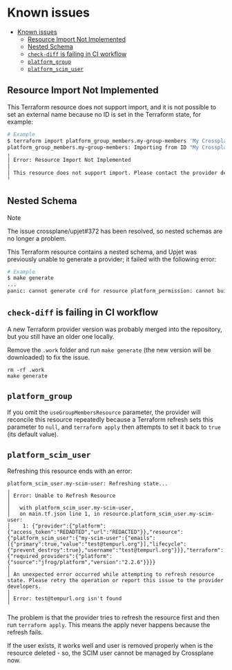 # Known issues

- [Known issues](#known-issues)
  - [Resource Import Not Implemented](#resource-import-not-implemented)
  - [Nested Schema](#nested-schema)
  - [`check-diff` is failing in CI workflow](#check-diff-is-failing-in-ci-workflow)
  - [`platform_group`](#platform_group)
  - [`platform_scim_user`](#platform_scim_user)

## Resource Import Not Implemented

This Terraform resource does not support import, and it is not possible to set an external name because no ID is set in the Terraform state, for example:

```bash
# Example
$ terraform import platform_group_members.my-group-members 'My Crossplane Group'
platform_group_members.my-group-members: Importing from ID "My Crossplane Group"...
╷
│ Error: Resource Import Not Implemented
│
│ This resource does not support import. Please contact the provider developer for additional information.
╵
```

## Nested Schema

> [!NOTE]
> The issue crossplane/upjet#372 has been resolved, so nested schemas are no longer a problem.

This Terraform resource contains a nested schema, and Upjet was previously unable to generate a provider; it failed with the following error:

```bash
# Example
$ make generate
...
panic: cannot generate crd for resource platform_permission: cannot build types for Permission: cannot build the Types for resource "platform_permission": cannot infer type from schema of field artifact: invalid schema type TypeInvalid
```

## `check-diff` is failing in CI workflow

A new Terraform provider version was probably merged into the repository, but you still have an older one locally.

Remove the `.work` folder and run `make generate` (the new version will be downloaded) to fix the issue.

```shell
rm -rf .work
make generate
```

## `platform_group`

If you omit the `useGroupMembersResource` parameter, the provider will reconcile this resource repeatedly because a Terraform refresh sets this parameter to `null`, and `terraform apply` then attempts to set it back to `true` (its default value).

## `platform_scim_user`

Refreshing this resource ends with an error:

```text
platform_scim_user.my-scim-user: Refreshing state...
╷
│ Error: Unable to Refresh Resource
│
│   with platform_scim_user.my-scim-user,
│   on main.tf.json line 1, in resource.platform_scim_user.my-scim-user:
│    1: {"provider":{"platform":{"access_token":"REDADTED","url":"REDACTED"}},"resource":{"platform_scim_user":{"my-scim-user":{"emails":[{"primary":true,"value":"test@tempurl.org"}],"lifecycle":{"prevent_destroy":true},"username":"test@tempurl.org"}}},"terraform":{"required_providers":{"platform":{"source":"jfrog/platform","version":"2.2.6"}}}}
│
│ An unexpected error occurred while attempting to refresh resource state. Please retry the operation or report this issue to the provider developers.
│
│ Error: test@tempurl.org isn't found
╵
```

The problem is that the provider tries to refresh the resource first and then run `terraform apply`. This means the apply never happens because the refresh fails.

If the user exists, it works well and user is removed properly when is the resource deleted - so, the SCIM user cannot be managed by Crossplane now.
